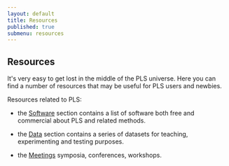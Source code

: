 ```yaml
---
layout: default
title: Resources
published: true
submenu: resources
---
```


## Resources ##
It's very easy to get lost in the middle of the PLS universe. Here you can find a 
number of resources that may be useful for PLS users and newbies.

Resources related to PLS:

- the [Software](/resources/software.html) section contains a list of software both 
free and commercial about PLS and related methods.

- the [Data](/resources/data.html) section contains a series of datasets for teaching, 
experimenting and testing purposes.

- the [Meetings](/resources/meetings.html) symposia, conferences, workshops.
